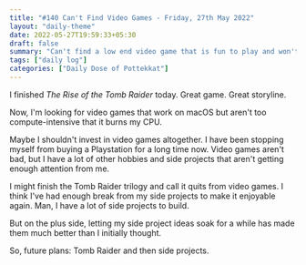 ```yaml
---
title: "#140 Can't Find Video Games - Friday, 27th May 2022"
layout: "daily-theme"
date: 2022-05-27T19:59:33+05:30
draft: false
summary: "Can't find a low end video game that is fun to play and won't burn my MacBook Air."
tags: ["daily log"]
categories: ["Daily Dose of Pottekkat"]
---
```


I finished _The Rise of the Tomb Raider_ today. Great game. Great storyline.

Now, I'm looking for video games that work on macOS but aren't too compute-intensive that it burns my CPU.

Maybe I shouldn't invest in video games altogether. I have been stopping myself from buying a Playstation for a long time now. Video games aren't bad, but I have a lot of other hobbies and side projects that aren't getting enough attention from me.

I might finish the Tomb Raider trilogy and call it quits from video games. I think I've had enough break from my side projects to make it enjoyable again. Man, I have a lot of side projects to build.

But on the plus side, letting my side project ideas soak for a while has made them much better than I initially thought.

So, future plans: Tomb Raider and then side projects.
